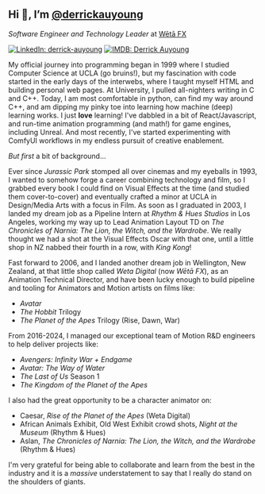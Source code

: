 <h2>Hi 👋, I’m <a href="https://github.com/derrickauyoung/derrickauyoung">@derrickauyoung</a></h2>

<p><em>Software Engineer and Technology Leader</em> at <a href="https://www.wetafx.co.nz/">Wētā FX</a></p>

[![LinkedIn: derrick-auyoung](https://img.shields.io/badge/derrick-auyoung-0956162?style=flat-square&logo=LinkedIn&logoColor=white&labelColor=blue&color=blue&link=https://www.linkedin.com/in/derrick-auyoung-0956162/)](https://www.linkedin.com/in/derrick-auyoung-0956162/)
 [![IMDB: Derrick Auyoung](https://img.shields.io/badge/Derrick-Auyoung?style=flat-square&logo=imdb&labelColor=grey&color=yellow&link=https://www.imdb.com/name/nm1652099)](https://www.imdb.com/name/nm1652099)


<p>My official journey into programming began in 1999 where I studied Computer Science at UCLA (go bruins!), but my fascination with code started in the early days of the interwebs, where I taught myself HTML and building personal web pages. At University, I pulled all-nighters writing in C and C++. Today, I am most comfortable in python, can find my way around C++, and am dipping my pinky toe into learning how machine (deep) learning works. I just <b>love</b> learning! I've dabbled in a bit of React/Javascript, and run-time animation programming (and math!) for game engines, including Unreal. And most recently, I've started experimenting with ComfyUI workflows in my endless pursuit of creative enablement.</p>

<p><i>But first</i> a bit of background...</p>

<p>Ever since <em>Jurassic Park</em> stomped all over cinemas and my eyeballs in 1993, I wanted to somehow forge a career combining technology and film, so I grabbed every book I could find on Visual Effects at the time (and studied them cover-to-cover) and eventually crafted a minor at UCLA in Design/Media Arts with a focus in Film. As soon as I graduated in 2003, I landed my dream job as a Pipeline Intern at <em>Rhythm & Hues Studios</em> in Los Angeles, working my way up to Lead Animation Layout TD on <em>The Chronicles of Narnia: The Lion, the Witch, and the Wardrobe</em>. We really thought we had a shot at the Visual Effects Oscar with that one, until a little shop in NZ nabbed their fourth in a row, with <em>King Kong</em>!</p>

<p>Fast forward to 2006, and I landed another dream job in Wellington, New Zealand, at that little shop called <em>Weta Digital</em> (now <em>Wētā FX</em>), as an Animation Technical Director, and have been lucky enough to build pipeline and tooling for Animators and Motion artists on films like:

  * _Avatar_
  * _The Hobbit_ Trilogy
  * _The Planet of the Apes_ Trilogy (Rise, Dawn, War)

From 2016-2024, I managed our exceptional team of Motion R&D engineers to help deliver projects like:
  * _Avengers: Infinity War + Endgame_
  * _Avatar: The Way of Water_
  * _The Last of Us_ Season 1
  * _The Kingdom of the Planet of the Apes_

I also had the great opportunity to be a character animator on:
  * Caesar, _Rise of the Planet of the Apes_ (Weta Digital)
  * African Animals Exhibit, Old West Exhibit crowd shots, _Night at the Museum_ (Rhythm & Hues)
  * Aslan, _The Chronicles of Narnia: The Lion, the Witch, and the Wardrobe_ (Rhythm & Hues)

</p>

I'm very grateful for being able to collaborate and learn from the best in the industry and it is a _massive_ understatement to say that I really do stand on the shoulders of giants.

<!---
derrickauyoung/derrickauyoung is a ✨ special ✨ repository because its `README.md` (this file) appears on your GitHub profile.
You can click the Preview link to take a look at your changes.
--->

